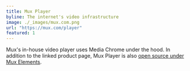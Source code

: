 ```yaml
---
title: Mux Player
byline: The internet's video infrastructure
image: ./_images/mux.com.png
url: "https://mux.com/player"
featured: 1
---
```


Mux's in-house video player uses Media Chrome under the hood. 
In addition to the linked product page, Mux Player is also 
[open source under Mux Elements](https://github.com/muxinc/elements/tree/main/packages/mux-player).
